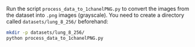 
Run the script `process_data_to_1chanelPNG.py` to convert the images from the dataset into `.png` images (grayscale). You need to create a directory called `datasets/lung_8_256/` beforehand:

```bash
mkdir -p datasets/lung_8_256/
python process_data_to_1chanelPNG.py
